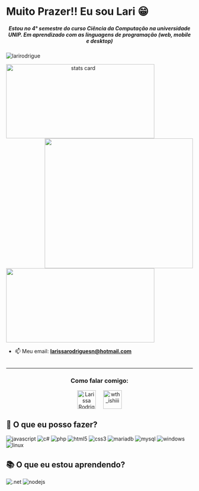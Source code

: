 # Muito Prazer!! Eu sou Lari 😁
<h5 align="center">
Estou no 4° semestre do curso Ciência da Computação na universidade UNIP. Em aprendizado com as linguagens de programação (web, mobile e desktop) 
</h5>
<p align="left"> <img src="https://komarev.com/ghpvc/?username=larirodrigue&label=Profile%20views&color=0e75b6&style=flat" alt="larirodrigue" /> </p>
<p>
<a align= "center" href="https://github.com/larirodrigue">
<img alt= "stats card" height="200px" width="400" src="https://github-readme-streak-stats.herokuapp.com/?user=larirodrigue&theme=radical">
<img align="right" height="350" width="400" src="https://cdn.dribbble.com/users/2238041/screenshots/4763918/working.gif" /> </a>
</p>
<img height="200px" width="400" src="https://github-readme-stats.vercel.app/api?username=larirodrigue&count_private=true&theme=radical&show_icons=true" />

- 📫 Meu email: **larissarodriguesn@hotmail.com**
<br><br>
<hr>

<h3 align="center">Como falar comigo:</h3>
<p align="center">
<a href="https://www.linkedin.com/in/larissa-rodrigues-71401b201/" target="blank"><img align="center" src="https://img.icons8.com/cute-clipart/64/000000/linkedin.png" alt="Larissa Rodrigues" height="50" width="50" /></a>&nbsp;&nbsp;&nbsp;&nbsp;
<a href="https://www.instagram.com/imlaari/" target="blank"><img align="center" src="https://img.icons8.com/cute-clipart/64/000000/instagram-new.png" alt="wth_ishiii" height="50" width="50" /></a>
</p>

## 💪 O que eu posso fazer?
![javascript](https://img.shields.io/badge/Javascript-F7DF1E?style=flat&logo=javascript&logoColor=1d1d1d)
![c#](https://img.shields.io/badge/C_Sharp-239120?style=flat&logo=c-sharp&logoColor=white)
![php](https://img.shields.io/badge/PHP-777BB4?style=flat&logo=php&logoColor=white)
![html5](https://img.shields.io/badge/HTML-E34F26?style=flat&logo=html5&logoColor=white)
![css3](https://img.shields.io/badge/CSS-1572B6?style=flat&logo=css3&logoColor=white)
![mariadb](https://img.shields.io/badge/MariaDB-003545?style=flat&logo=MariaDB&logoColor=white)
![mysql](https://img.shields.io/badge/MySQL-4479A1?style=flat&logo=MySQL&logoColor=white)
![windows](https://img.shields.io/badge/Windows-0078D6?style=flat&logo=windows&logoColor=white)
![linux](https://img.shields.io/badge/Linux-ccc?style=flat&logo=linux&logoColor=black)

## 📚 O que eu estou aprendendo?
![.net](https://img.shields.io/badge/framework-512BD4?style=flat&logo=.net&logoColor=white)
![nodejs](https://img.shields.io/badge/Node.JS-339933?style=flat&logo=node.js&logoColor=white)



